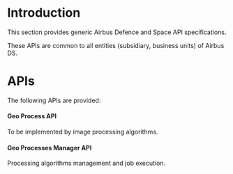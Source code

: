 # Introduction

This section provides generic Airbus Defence and Space API specifications.

These APIs are common to all entities (subsidiary, business units) of Airbus DS.

# APIs

The following APIs are provided:

#### Geo Process API

To be implemented by image processing algorithms.

#### Geo Processes Manager API

Processing algorithms management and job execution.
